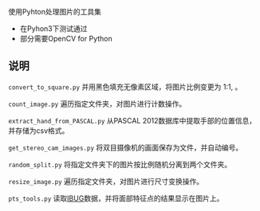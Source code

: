 使用Pyhton处理图片的工具集

* 在Pyhon3下测试通过
* 部分需要OpenCV for Python

## 说明

`convert_to_square.py` 并用黑色填充无像素区域，将图片比例变更为 1:1, 。

`count_image.py` 遍历指定文件夹，对图片进行计数操作。

`extract_hand_from_PASCAL.py` 从PASCAL 2012数据库中提取手部的位置信息，并存储为csv格式。

`get_stereo_cam_images.py` 将双目摄像机的画面保存为文件，并自动编号。

`random_split.py` 将指定文件夹下的图片按比例随机分离到两个文件夹。

`resize_image.py` 遍历指定文件夹，对图片进行尺寸变换操作。

`pts_tools.py` 读取[IBUG](https://ibug.doc.ic.ac.uk/resources/facial-point-annotations/)数据，并将面部特征点的结果显示在图片上。
